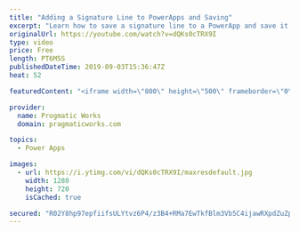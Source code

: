 ```yaml
---
title: "Adding a Signature Line to PowerApps and Saving"
excerpt: "Learn how to save a signature line to a PowerApp and save it into a database as a binary column.   Register for the forever free class without a credit card: https://pragmaticworkstraining.com/virtual-aiad-free-registration/  We'd love to build your next app: https://pragmaticworks.com/consulting-services/managed-services/"
originalUrl: https://youtube.com/watch?v=dQKs0cTRX9I
type: video
price: Free
length: PT6M5S
publishedDateTime: 2019-09-03T15:36:47Z
heat: 52

featuredContent: "<iframe width=\"800\" height=\"500\" frameborder=\"0\" src=\"https://www.youtube.com/embed/dQKs0cTRX9I\" allow=\"accelerometer; autoplay; encrypted-media; gyroscope; picture-in-picture\" allowfullscreen></iframe>"

provider:
  name: Progmatic Works
  domain: pragmaticworks.com

topics:
  - Power Apps

images:
  - url: https://i.ytimg.com/vi/dQKs0cTRX9I/maxresdefault.jpg
    width: 1280
    height: 720
    isCached: true

secured: "R02Y8hp97epfiifsULYtvz6P4/z3B4+RMa7EwTkfBlm3Vb5C4ijawRXpdZuZp8ByKEMoDyjkNr5TDq5raVzPFJrIRdSgM7kskS2GKQ2gTfDYzu/xt1as5A+a5Yc3o+IuCe4UWz7wAfB2o6YVB2O9mxba+Z3VQIvOKIYg0uxllOTC1KtEs1yxuSWjw5o9+7FdM/C/sYRUHhdzKk+1VEylgJ44mc5Ytc2/o2Am5lsFC2bpumrWJ+tWQZ7UUhVwSerzbjkuQBYG1XGrdttkfshWFk6p1c0P7SWJRWddoveBamG5JNWfzMxgj9sIvpBAWWYYNvB4qqwJ3mV+oNOOqVRwohzvuckPQtL9h8K2QQSR1M8d9CIwIMTuNGS12IeiiJ6N6OzE0Ox1p9Jc8aQiHwaNZkkbF7/7h7GxkLBnn1QoITk=;8zvEqgDPa2bS9ff2a20VZw=="
---
```


